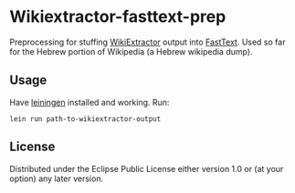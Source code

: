 # Wikiextractor-fasttext-prep

Preprocessing for stuffing [WikiExtractor](https://github.com/attardi/wikiextractor) output into [FastText](https://github.com/facebookresearch/fastText). Used so far for the Hebrew portion of Wikipedia (a Hebrew wikipedia dump).

## Usage

Have [leiningen](http://leiningen.org/) installed and working.
Run:

```
lein run path-to-wikiextractor-output
```

## License

Distributed under the Eclipse Public License either version 1.0 or (at
your option) any later version.
